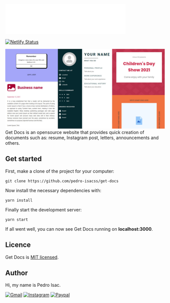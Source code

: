 ![Get Docs](./public/icons/logo-white.svg)

[![Netlify Status](https://api.netlify.com/api/v1/badges/81d49e69-caa8-4036-b1b4-262a2f754e9a/deploy-status)](https://app.netlify.com/sites/getdocs/deploys)

![Get Docs](./public/images/readme-cover.png)
Get Docs is an opensource website that provides quick creation of documents such as: resume, Instagram post, letters, announcements and others.

## Get started
First, make a clone of the project for your computer:
```
git clone https://github.com/pedro-isacss/get-docs
```

Now install the necessary dependencies with:
```
yarn install
```

Finally start the development server:
```
yarn start
```

If all went well, you can now see Get Docs running on **localhost:3000**.

## Licence
Get Docs is [MIT licensed](https://github.com/pedro-isacss/get-docs/blob/master/LICENSE).

## Author
Hi, my name is Pedro Isac.

[![Gmail](https://img.shields.io/badge/Gmail-D14836?style=for-the-badge&logo=gmail&logoColor=white)](https://mail.google.com/mail/u/0/?to=ss.pedroisac@gmail.com&tf=cm)
[![Instagram](https://img.shields.io/badge/Instagram-E4405F?style=for-the-badge&logo=instagram&logoColor=white)](https://bit.ly/ss_pedroisac)
[![Paypal](https://img.shields.io/badge/PayPal-00457C?style=for-the-badge&logo=paypal&logoColor=white)](https://bit.ly/paypal_opensource)
